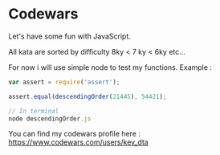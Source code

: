 # Codewars

Let's have some fun with JavaScript.

All kata are sorted by difficulty 8ky < 7 ky < 6ky etc...

For now i will use simple node to test my functions. Example :

```javascript
var assert = require('assert');  

assert.equal(descendingOrder(21445), 54421);

// In terminal
node descendingOrder.js
```

You can find my codewars profile here : <https://www.codewars.com/users/kev_dta>
